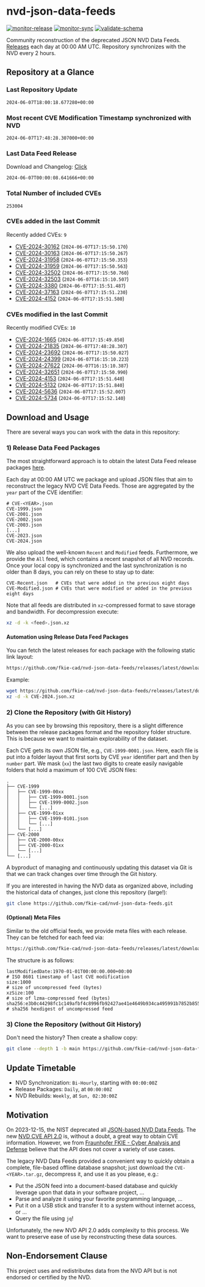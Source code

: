 # nvd-json-data-feeds

[![monitor-release](https://github.com/fkie-cad/nvd-json-data-feeds/actions/workflows/monitor_release.yml/badge.svg)](https://github.com/fkie-cad/nvd-json-data-feeds/actions/workflows/monitor_release.yml)
[![monitor-sync](https://github.com/fkie-cad/nvd-json-data-feeds/actions/workflows/monitor_sync.yml/badge.svg)](https://github.com/fkie-cad/nvd-json-data-feeds/actions/workflows/monitor_sync.yml)
[![validate-schema](https://github.com/fkie-cad/nvd-json-data-feeds/actions/workflows/validate_schema.yml/badge.svg)](https://github.com/fkie-cad/nvd-json-data-feeds/actions/workflows/validate_schema.yml)

Community reconstruction of the deprecated JSON NVD Data Feeds.
[Releases](https://github.com/fkie-cad/nvd-json-data-feeds/releases/latest) each day at 00:00 AM UTC.
Repository synchronizes with the NVD every 2 hours.

## Repository at a Glance

### Last Repository Update

```plain
2024-06-07T18:00:18.677280+00:00
```

### Most recent CVE Modification Timestamp synchronized with NVD

```plain
2024-06-07T17:48:28.307000+00:00
```

### Last Data Feed Release

Download and Changelog: [Click](https://github.com/fkie-cad/nvd-json-data-feeds/releases/latest)

```plain
2024-06-07T00:00:08.641666+00:00
```

### Total Number of included CVEs

```plain
253004
```

### CVEs added in the last Commit

Recently added CVEs: `9`

- [CVE-2024-30162](CVE-2024/CVE-2024-301xx/CVE-2024-30162.json) (`2024-06-07T17:15:50.170`)
- [CVE-2024-30163](CVE-2024/CVE-2024-301xx/CVE-2024-30163.json) (`2024-06-07T17:15:50.267`)
- [CVE-2024-31958](CVE-2024/CVE-2024-319xx/CVE-2024-31958.json) (`2024-06-07T17:15:50.353`)
- [CVE-2024-31959](CVE-2024/CVE-2024-319xx/CVE-2024-31959.json) (`2024-06-07T17:15:50.563`)
- [CVE-2024-32502](CVE-2024/CVE-2024-325xx/CVE-2024-32502.json) (`2024-06-07T17:15:50.760`)
- [CVE-2024-32503](CVE-2024/CVE-2024-325xx/CVE-2024-32503.json) (`2024-06-07T16:15:10.507`)
- [CVE-2024-3380](CVE-2024/CVE-2024-33xx/CVE-2024-3380.json) (`2024-06-07T17:15:51.487`)
- [CVE-2024-37163](CVE-2024/CVE-2024-371xx/CVE-2024-37163.json) (`2024-06-07T17:15:51.230`)
- [CVE-2024-4152](CVE-2024/CVE-2024-41xx/CVE-2024-4152.json) (`2024-06-07T17:15:51.580`)


### CVEs modified in the last Commit

Recently modified CVEs: `10`

- [CVE-2024-1665](CVE-2024/CVE-2024-16xx/CVE-2024-1665.json) (`2024-06-07T17:15:49.850`)
- [CVE-2024-21835](CVE-2024/CVE-2024-218xx/CVE-2024-21835.json) (`2024-06-07T17:48:28.307`)
- [CVE-2024-23692](CVE-2024/CVE-2024-236xx/CVE-2024-23692.json) (`2024-06-07T17:15:50.027`)
- [CVE-2024-24399](CVE-2024/CVE-2024-243xx/CVE-2024-24399.json) (`2024-06-07T16:15:10.223`)
- [CVE-2024-27622](CVE-2024/CVE-2024-276xx/CVE-2024-27622.json) (`2024-06-07T16:15:10.387`)
- [CVE-2024-32651](CVE-2024/CVE-2024-326xx/CVE-2024-32651.json) (`2024-06-07T17:15:50.990`)
- [CVE-2024-4153](CVE-2024/CVE-2024-41xx/CVE-2024-4153.json) (`2024-06-07T17:15:51.640`)
- [CVE-2024-5132](CVE-2024/CVE-2024-51xx/CVE-2024-5132.json) (`2024-06-07T17:15:51.840`)
- [CVE-2024-5636](CVE-2024/CVE-2024-56xx/CVE-2024-5636.json) (`2024-06-07T17:15:52.007`)
- [CVE-2024-5734](CVE-2024/CVE-2024-57xx/CVE-2024-5734.json) (`2024-06-07T17:15:52.140`)


## Download and Usage

There are several ways you can work with the data in this repository:

### 1) Release Data Feed Packages

The most straightforward approach is to obtain the latest Data Feed release packages [here](https://github.com/fkie-cad/nvd-json-data-feeds/releases/latest).

Each day at 00:00 AM UTC we package and upload JSON files that aim to reconstruct the legacy NVD CVE Data Feeds.
Those are aggregated by the `year` part of the CVE identifier:

```
# CVE-<YEAR>.json
CVE-1999.json
CVE-2001.json
CVE-2002.json
CVE-2003.json
[...]
CVE-2023.json
CVE-2024.json
```

We also upload the well-known `Recent` and `Modified` feeds.
Furthermore, we provide the `All` feed, which contains a recent snapshot of all NVD records.
Once your local copy is synchronized and the last synchronization is no older than 8 days, you can rely on these to stay up to date:

```plain
CVE-Recent.json   # CVEs that were added in the previous eight days
CVE-Modified.json # CVEs that were modified or added in the previous eight days
```

Note that all feeds are distributed in `xz`-compressed format to save storage and bandwidth.
For decompression execute:

```sh
xz -d -k <feed>.json.xz
```

#### Automation using Release Data Feed Packages

You can fetch the latest releases for each package with the following static link layout:

```sh
https://github.com/fkie-cad/nvd-json-data-feeds/releases/latest/download/CVE-<YEAR>.json.xz
```

Example:

```sh
wget https://github.com/fkie-cad/nvd-json-data-feeds/releases/latest/download/CVE-2024.json.xz
xz -d -k CVE-2024.json.xz
```

### 2) Clone the Repository (with Git History)

As you can see by browsing this repository, there is a slight difference between the release packages format and the repository folder structure.
This is because we want to maintain explorability of the dataset.

Each CVE gets its own JSON file, e.g., `CVE-1999-0001.json`.
Here, each file is put into a folder layout that first sorts by CVE `year` identifier part and then by `number` part.
We mask (`xx`) the last two digits to create easily navigable folders that hold a maximum of 100 CVE JSON files:

```plain
.
├── CVE-1999
│   ├── CVE-1999-00xx
│   │   ├── CVE-1999-0001.json
│   │   ├── CVE-1999-0002.json
│   │   └── [...]
│   ├── CVE-1999-01xx
│   │   ├── CVE-1999-0101.json
│   │   └── [...]
│   └── [...]
├── CVE-2000
│   ├── CVE-2000-00xx
│   ├── CVE-2000-01xx
│   └── [...]
└── [...]
```

A byproduct of managing and continuously updating this dataset via Git is that we can track changes over time through the Git history.

If you are interested in having the NVD data as organized above, including the historical data of changes, just clone this repository (large!):

```sh
git clone https://github.com/fkie-cad/nvd-json-data-feeds.git
```

#### (Optional) Meta Files

Similar to the old official feeds, we provide meta files with each release. They can be fetched for each feed via:

```sh
https://github.com/fkie-cad/nvd-json-data-feeds/releases/latest/download/CVE-<YEAR>.meta
```

The structure is as follows:

```plain
lastModifiedDate:1970-01-01T00:00:00.000+00:00                          # ISO 8601 timestamp of last CVE modification
size:1000                                                               # size of uncompressed feed (bytes)
xzSize:100                                                              # size of lzma-compressed feed (bytes)
sha256:e3b0c44298fc1c149afbf4c8996fb92427ae41e4649b934ca495991b7852b855 # sha256 hexdigest of uncompressed feed
```

### 3) Clone the Repository (without Git History)

Don't need the history? Then create a shallow copy:

```sh
git clone --depth 1 -b main https://github.com/fkie-cad/nvd-json-data-feeds.git
```


## Update Timetable

* NVD Synchronization: `Bi-Hourly`, starting with `00:00:00Z`
* Release Packages: `Daily`, at `00:00:00Z`
* NVD Rebuilds: `Weekly`, at `Sun, 02:30:00Z`


## Motivation

On 2023-12-15, the NIST deprecated all [JSON-based NVD Data Feeds](https://nvd.nist.gov/vuln/data-feeds#divRetirementBanner-1).
The new [NVD CVE API 2.0](https://nvd.nist.gov/developers/vulnerabilities) is, without a doubt, a great way to obtain CVE information.
However, we from [Fraunhofer FKIE - Cyber Analysis and Defense](https://www.fkie.fraunhofer.de/en/departments/cad.html) believe that the API does not cover a variety of use cases.

The legacy NVD Data Feeds provided a convenient way to quickly obtain a complete, file-based offline database snapshot; just download the `CVE-<YEAR>.tar.gz`, decompress it, and use it as you please, e.g.:

- Put the JSON feed into a document-based database and quickly leverage upon that data in your software project, ...
- Parse and analyze it using your favorite programming language, ...
- Put it on a USB stick and transfer it to a system without internet access, or ...
- Query the file using `jq`!

Unfortunately, the new NVD API 2.0 adds complexity to this process.
We want to preserve ease of use by reconstructing these data sources.

## Non-Endorsement Clause

This project uses and redistributes data from the NVD API but is not endorsed or certified by the NVD.